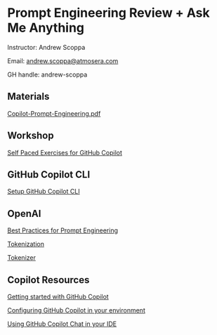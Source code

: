 # Prompt Engineering Review + Ask Me Anything

Instructor: Andrew Scoppa

Email: andrew.scoppa@atmosera.com

GH handle:  andrew-scoppa

## Materials

[Copilot-Prompt-Engineering.pdf](https://github.com/user-attachments/files/18169931/Prompt-Engineering.pdf)

## Workshop

[Self Paced Exercises for GitHub Copilot](https://github.com/Atmosera-CoPilot-Dev/self-paced)

## GitHub Copilot CLI

[Setup GitHub Copilot CLI](https://docs.github.com/en/copilot/github-copilot-in-the-cli/setting-up-github-copilot-in-the-cli)

## OpenAI

[Best Practices for Prompt Engineering](https://help.openai.com/en/articles/6654000-best-practices-for-prompt-engineering-with-the-openai-api)

[Tokenization](https://microsoft.github.io/Workshop-Interact-with-OpenAI-models/tokenization)

[Tokenizer](https://platform.openai.com/tokenizer)

## Copilot Resources

[Getting started with GitHub Copilot](https://docs.github.com/en/copilot/using-github-copilot/getting-started-with-github-copilot)

[Configuring GitHub Copilot in your environment](https://docs.github.com/en/copilot/configuring-github-copilot/configuring-github-copilot-in-your-environment)

[Using GitHub Copilot Chat in your IDE](https://docs.github.com/en/copilot/github-copilot-chat/using-github-copilot-chat-in-your-ide)
















